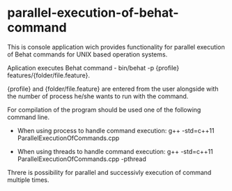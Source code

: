# parallel-execution-of-behat-command

This is console application wich provides functionality for parallel execution of Behat commands for UNIX based operation systems.

Aplication executes Behat command - bin/behat -p {profile} features/{folder/file.feature}.

{profile} and {folder/file.feature} are entered from the user alongside with the number of process he/she wants to run with the command.

For compilation of the program should be used one of the following command line.

* When using process to handle command execution:
  g++ -std=c++11 ParallelExecutionOfCommands.cpp

* When using threads to handle command execution:
  g++ -std=c++11 ParallelExecutionOfCommands.cpp -pthread

Threre is possibility for parallel and successivly execution of command multiple times.
